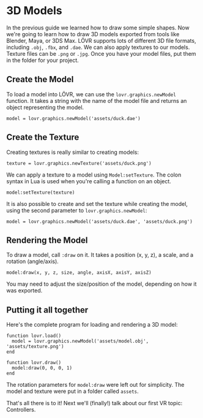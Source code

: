 3D Models
===

In the previous guide we learned how to draw some simple shapes.  Now we're going to learn how to
draw 3D models exported from tools like Blender, Maya, or 3DS Max.   LÖVR supports lots of different
3D file formats, including `.obj`, `.fbx`, and `.dae`.  We can also apply textures to our models.
Texture files can be `.png` or `.jpg`.  Once you have your model files, put them in the folder for
your project.

Create the Model
---

To load a model into LÖVR, we can use the `lovr.graphics.newModel` function.  It takes a string with
the name of the model file and returns an object representing the model.

```
model = lovr.graphics.newModel('assets/duck.dae')
```

Create the Texture
---

Creating textures is really similar to creating models:

```
texture = lovr.graphics.newTexture('assets/duck.png')
```

We can apply a texture to a model using `Model:setTexture`.  The colon syntax in Lua is used when
you're calling a function on an object.

```
model:setTexture(texture)
```

It is also possible to create and set the texture while creating the model, using the second
parameter to `lovr.graphics.newModel`:

```
model = lovr.graphics.newModel('assets/duck.dae', 'assets/duck.png')
```

Rendering the Model
---

To draw a model, call `:draw` on it.  It takes a position (x, y, z), a scale, and a rotation
(angle/axis).

```
model:draw(x, y, z, size, angle, axisX, axisY, axisZ)
```

You may need to adjust the size/position of the model, depending on how it was exported.

Putting it all together
---

Here's the complete program for loading and rendering a 3D model:

```
function lovr.load()
  model = lovr.graphics.newModel('assets/model.obj', 'assets/texture.png')
end

function lovr.draw()
  model:draw(0, 0, 0, 1)
end
```

The rotation parameters for `model:draw` were left out for simplicity.  The model and texture were
put in a folder called `assets`.

That's all there is to it!  Next we'll (finally!) talk about our first VR topic:
<a data-key="Controllers">Controllers</a>.
